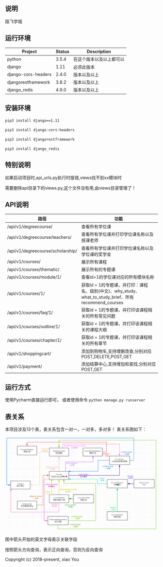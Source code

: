 ## 说明
路飞学城

## 运行环境

| Project | Status | Description |
|---------|--------|-------------|
| python          | 3.5.4 | 在这个版本以及以上都可以 |
| django                | 1.11 | 必须此版本 |
| django-cors-headers                | 2.4.0 | 版本以及以上 |
| djangorestframework                | 3.8.2 | 版本以及以上 |
| django_redis                | 4.9.0 | 版本以及以上 |

## 安装环境
`pip3 install django==1.11`

`pip3 install django-cors-headers`

`pip3 install djangorestframework`

`pip3 install django_redis`

## 特别说明
如果启动项目时,api_urls.py执行时报错,views找不到xx模块时

需要删除api目录下的views.py,这个文件没有用,由views目录管理了！

## API说明

| 路径 | 功能 |
|---------|--------|
| /api/v1/degreecourse/          | 查看所有学位课 |
| /api/v1/degreecourse/teachers/          | 查看所有学位课并打印学位课名称以及授课老师 |
| /api/v1/degreecourse/scholarship/          | 查看所有学位课并打印学位课名称以及学位课的奖学金 |
| /api/v1/courses/          | 展示所有课程 |
| /api/v1/courses/thematic/          | 展示所有的专题课 |
| /api/v1/courses/module/1/          | 查看id=1的学位课对应的所有模块名称 |
| /api/v1/courses/1/          | 获取id = 1的专题课，并打印：课程名、级别(中文)、why_study、what_to_study_brief、所有recommend_courses |
| /api/v1/courses/faq/1/          | 获取id = 1的专题课，并打印该课程相关的所有常见问题 |
| /api/v1/courses/outline/1/          | 获取id = 1的专题课，并打印该课程相关的课程大纲 |
| /api/v1/courses/chapter/1/          | 获取id = 1的专题课，并打印该课程相关的所有章节 |
| /api/v1/shoppingcart/          | 添加到购物车,支持增删改查,分别对应POST,DELETE,POST,GET |
| /api/v1/payment/          | 添加结算中心,支持增加和查找,分别对应POST,GET |


## 运行方式

使用Pycharm直接运行即可，
或者使用命令
`python manage.py runserver`

## 表关系
本项目涉及13个表，表关系包含一对一，一对多，多对多！
表关系图如下：

![Image text](https://github.com/987334176/luffycity/blob/master/%E8%A1%A8%E5%85%B3%E7%B3%BB.png)

图中箭头开始的英文字母表示关联字段

按照箭头方向查询，表示正向查询，否则为反向查询


Copyright (c) 2018-present, xiao You